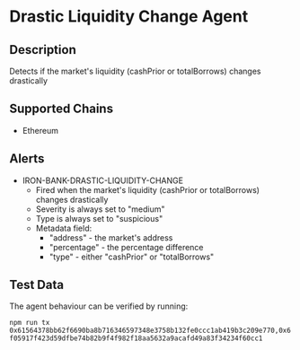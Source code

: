 # Drastic Liquidity Change Agent

## Description

Detects if the market's liquidity (cashPrior or totalBorrows) changes drastically

## Supported Chains

- Ethereum

## Alerts

- IRON-BANK-DRASTIC-LIQUIDITY-CHANGE
  - Fired when the market's liquidity (cashPrior or totalBorrows) changes drastically
  - Severity is always set to "medium"
  - Type is always set to "suspicious"
  - Metadata field:
    - "address" - the market's address
    - "percentage" - the percentage difference
    - "type" - either "cashPrior" or "totalBorrows"

## Test Data

The agent behaviour can be verified by running:

`npm run tx 0x61564378bb62f6690ba8b716346597348e3758b132fe0ccc1ab419b3c209e770,0x6f05917f423d59dfbe74b82b9f4f982f18aa5632a9acafd49a83f34234f60cc1`
